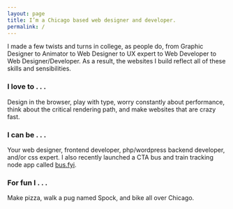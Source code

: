 ```yaml
---
layout: page
title: I’m a Chicago based web designer and developer.
permalink: /
---
```


I made a few twists and turns in college, as people do, from Graphic Designer to Animator to Web Designer to UX expert to Web Developer to Web Designer/Developer. As a result, the websites I build reflect all of these skills and sensibilities.

### I love to . . .
Design in the browser, play with type, worry constantly about performance, think about the critical rendering path, and make websites that are crazy fast.

### I can be . . .
Your web designer, frontend developer, php/wordpress backend developer, and/or css expert.
I also recently launched a CTA bus and train tracking node app called [bus.fyi](http://bus.fyi/).

### For fun I . . .
Make pizza, walk a pug named Spock, and bike all over Chicago.
